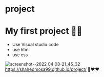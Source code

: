 # project

# My first project 🤩✅

* Use Visual studio code
* use html
* use css

 ![screenshot--2022 04 08-21_45_32](https://user-images.githubusercontent.com/102252842/162508741-61bfb3d8-e80f-4726-b154-a3c1ccbe5bfe.png)
 https://shahedmosa99.github.io/project/
 👀❤❤
